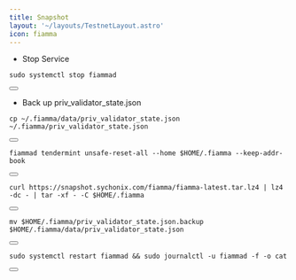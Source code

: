 ```yaml
---
title: Snapshot
layout: '~/layouts/TestnetLayout.astro'
icon: fiamma
---
```


- Stop Service
<div class="code-block-wrapper">
  <pre><code>sudo systemctl stop fiammad</code></pre>
  <button class="copy-btn"><i class="fas fa-copy"></i></button>
</div>

- Back up priv_validator_state.json
<div class="code-block-wrapper">
  <pre><code>cp ~/.fiamma/data/priv_validator_state.json  ~/.fiamma/priv_validator_state.json</code></pre>
  <button class="copy-btn"><i class="fas fa-copy"></i></button>
</div>

<div class="code-block-wrapper">
  <pre><code>fiammad tendermint unsafe-reset-all --home $HOME/.fiamma --keep-addr-book</code></pre>
  <button class="copy-btn"><i class="fas fa-copy"></i></button>
</div>

<div class="code-block-wrapper">
  <pre><code>curl https://snapshot.sychonix.com/fiamma/fiamma-latest.tar.lz4 | lz4 -dc - | tar -xf - -C $HOME/.fiamma</code></pre>
  <button class="copy-btn"><i class="fas fa-copy"></i></button>
</div>

<div class="code-block-wrapper">
  <pre><code>mv $HOME/.fiamma/priv_validator_state.json.backup $HOME/.fiamma/data/priv_validator_state.json</code></pre>
  <button class="copy-btn"><i class="fas fa-copy"></i></button>
</div>

<div class="code-block-wrapper">
  <pre><code>sudo systemctl restart fiammad && sudo journalctl -u fiammad -f -o cat</code></pre>
  <button class="copy-btn"><i class="fas fa-copy"></i></button>
</div>
